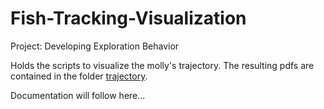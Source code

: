 # Fish-Tracking-Visualization
Project: Developing Exploration Behavior

Holds the scripts to visualize the molly's trajectory. 
The resulting pdfs are contained in the folder [trajectory](trajectory).

Documentation will follow here... 